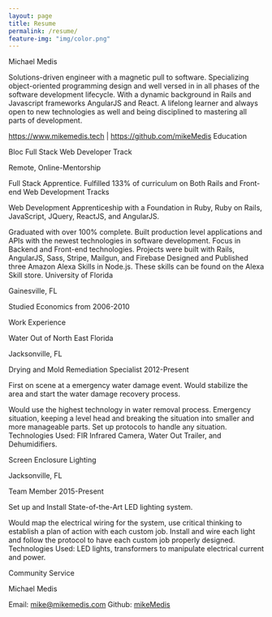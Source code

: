 ```yaml
---
layout: page
title: Resume
permalink: /resume/
feature-img: "img/color.png"
---
```


Michael Medis

Solutions-driven engineer with a magnetic pull to software. Specializing object-oriented programming design and well versed in in all phases of the software development lifecycle. With a dynamic background in Rails and Javascript frameworks AngularJS and React. A lifelong learner and always open to new technologies as well and being disciplined to mastering all parts of development.

https://www.mikemedis.tech | https://github.com/mikeMedis
Education

Bloc Full Stack Web Developer Track

Remote, Online-Mentorship

Full Stack Apprentice. Fulfilled 133% of curriculum on Both Rails and Front-end Web Development Tracks

Web Development Apprenticeship with a Foundation in Ruby, Ruby on Rails, JavaScript, JQuery, ReactJS, and AngularJS.

Graduated with over 100% complete. Built production level applications and APIs with the newest technologies in software development.
Focus in Backend and Front-end technologies. Projects were built with Rails, AngularJS, Sass, Stripe, Mailgun, and Firebase
Designed and Published three Amazon Alexa Skills in Node.js. These skills can be found on the Alexa Skill store.
University of Florida

Gainesville, FL

Studied Economics from 2006-2010

Work Experience

Water Out of North East Florida

Jacksonville, FL

Drying and Mold Remediation Specialist 2012-Present

First on scene at a emergency water damage event. Would stabilize the area and start the water damage recovery process.

Would use the highest technology in water removal process.
Emergency situation, keeping a level head and breaking the situation into smaller and more manageable parts. Set up protocols to handle any situation.
Technologies Used: FIR Infrared Camera, Water Out Trailer, and Dehumidifiers.

Screen Enclosure Lighting

Jacksonville, FL

Team Member 2015-Present

Set up and Install State-of-the-Art LED lighting system.

Would map the electrical wiring for the system, use critical thinking to establish a plan of action with each custom job.
Install and wire each light and follow the protocol to have each custom job properly designed.
Technologies Used: LED lights, transformers to manipulate electrical current and power.

Community Service

Michael Medis

Email: [mike@mikemedis.com](mike@mikemedis.tech)
Github: [mikeMedis](https://github.com/mikeMedis)
